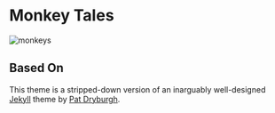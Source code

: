 # Monkey Tales

![monkeys](https://bookmonkeys.github.io/monkeytales/assets/images/monkeytales-index.png)

## Based On

This theme is a stripped-down version of an inarguably well-designed [Jekyll](http://jekyllrb.com) theme by [Pat Dryburgh](https://patdryburgh.com).
